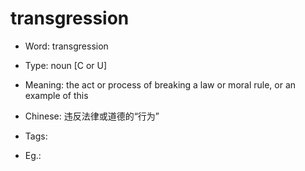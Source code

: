 # transgression

- Word: transgression

- Type: noun [C or U]
- Meaning: the act or process of breaking a law or moral rule, or an example of this
- Chinese: 违反法律或道德的“行为”
- Tags: 
- Eg.: 

